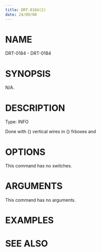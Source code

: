 ```yaml
---
title: DRT-0184(2)
date: 24/09/08
---
```


# NAME

DRT-0184 - DRT-0184

# SYNOPSIS

N/A.

# DESCRIPTION

Type: INFO

Done with {} vertical wires in {} frboxes and

# OPTIONS

This command has no switches.

# ARGUMENTS

This command has no arguments.

# EXAMPLES

# SEE ALSO
